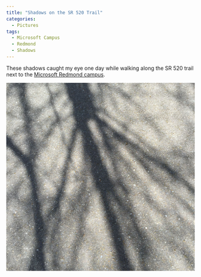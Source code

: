 ```yaml
---
title: "Shadows on the SR 520 Trail"
categories:
  - Pictures
tags:
  - Microsoft Campus
  - Redmond
  - Shadows
---
```


These shadows caught my eye one day while walking along the SR 520 trail next to the [Microsoft Redmond campus](https://en.wikipedia.org/wiki/Microsoft_Redmond_Campus).

![Black asphalt with shadows from nearby trees](/assets/images/2016/2016-04-06-shadows-on-the-sr-520-trail-smaller.jpg)